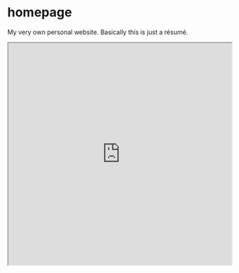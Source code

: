 # homepage
My very own personal website. Basically this is just a résumé.

<iframe src="https://denred.github.io/homepage/" width="100%" height="500px"></iframe>

